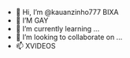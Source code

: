 - 👋 Hi, I’m @kauanzinho777 BIXA
- 👀 I’M GAY
- 🌱 I’m currently learning ...
- 💞️ I’m looking to collaborate on ...
- 📫 XVIDEOS

<!---
kauanzinho777/kauanzinho777 is a ✨ special ✨ repository because its `README.md` (this file) appears on your GitHub profile.
You can click the Preview link to take a look at your changes.
--->
